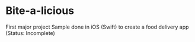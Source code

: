 # Bite-a-licious
First major project
Sample done in iOS (Swift) to create a food delivery app (Status: Incomplete)
